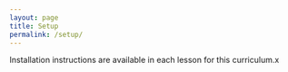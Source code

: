 ```yaml
---
layout: page
title: Setup
permalink: /setup/
---
```


Installation instructions are available in each lesson for this curriculum.x
